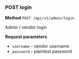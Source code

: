 ### POST login ###

**Method** `POST /api/v1/admin/login`

Admin / vendor login

**Request parameters**

* `username` - vendor username
* `password` - plaintext password
